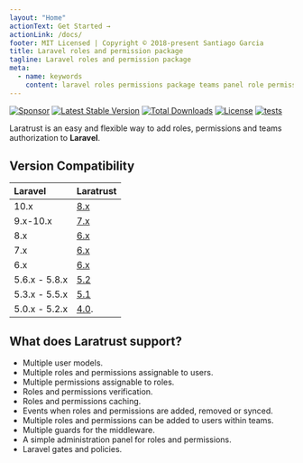 ```yaml
---
layout: "Home"
actionText: Get Started →
actionLink: /docs/
footer: MIT Licensed | Copyright © 2018-present Santiago Garcia
title: Laravel roles and permission package
tagline: Laravel roles and permission package
meta:
  - name: keywords
    content: laravel roles permissions package teams panel role permission
---
```


[![Sponsor](https://img.shields.io/badge/sponsor-30363D?style=for-the-badge&logo=GitHub-Sponsors&logoColor=#white)](//github.com/sponsors/santigarcor)
[![Latest Stable Version](https://poser.pugx.org/santigarcor/laratrust/v?style=for-the-badge)](//packagist.org/packages/santigarcor/laratrust)
[![Total Downloads](https://poser.pugx.org/santigarcor/laratrust/downloads?style=for-the-badge)](//packagist.org/packages/santigarcor/laratrust)
[![License](https://poser.pugx.org/santigarcor/laratrust/license?style=for-the-badge)](//packagist.org/packages/santigarcor/laratrust)
[![tests](https://github.com/santigarcor/laratrust/workflows/tests/badge.svg)](https://github.com/santigarcor/laratrust/actions?query=workflow%3Atests)

Laratrust is an easy and flexible way to add roles, permissions and teams authorization to **Laravel**.

## Version Compatibility

| Laravel       | Laratrust                                                 |
| :------------ | :-------------------------------------------------------- |
| 10.x          | [8.x](/docs/8.x/)                                          |
| 9.x-10.x      | [7.x](/docs/7.x/)                                         |
| 8.x           | [6.x](/docs/6.x/)                                         |
| 7.x           | [6.x](/docs/6.x/)                                         |
| 6.x           | [6.x](/docs/6.x/)                                         |
| 5.6.x - 5.8.x | [5.2](/docs/5.2/)                                         |
| 5.3.x - 5.5.x | [5.1](/docs/5.1/)                                         |
| 5.0.x - 5.2.x | [4.0](https://github.com/santigarcor/laratrust/tree/4.0). |

## What does Laratrust support?

- Multiple user models.
- Multiple roles and permissions assignable to users.
- Multiple permissions assignable to roles.
- Roles and permissions verification.
- Roles and permissions caching.
- Events when roles and permissions are added, removed or synced.
- Multiple roles and permissions can be added to users within teams.
- Multiple guards for the middleware.
- A simple administration panel for roles and permissions.
- Laravel gates and policies.

